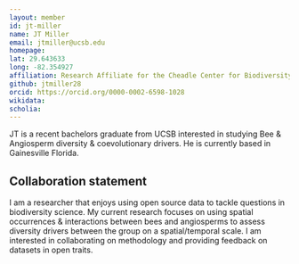 ```yaml
---
layout: member
id: jt-miller
name: JT Miller
email: jtmiller@ucsb.edu
homepage: 
lat: 29.643633
long: -82.354927
affiliation: Research Affiliate for the Cheadle Center for Biodiversity and Ecological Restoration UC Santa Barbara, and Post-Bac researcher with iDigBio at the Soltis Lab University of Florida. 
github: jtmiller28
orcid: https://orcid.org/0000-0002-6598-1028
wikidata:
scholia: 
---
```


JT is a recent bachelors graduate from UCSB interested in studying Bee & Angiosperm diversity & coevolutionary drivers. He is currently based in Gainesville Florida. 

## Collaboration statement
I am a researcher that enjoys using open source data to tackle questions in biodiversity science. My current research focuses on using spatial occurrences & interactions between bees and angiosperms to assess diversity drivers between the group on a spatial/temporal scale. I am interested in collaborating on methodology and providing feedback on datasets in open traits. 
